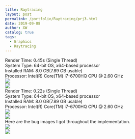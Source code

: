 ```yaml
---
title: Raytracing
layout: post
permalink: /portfolio/Raytracing/prj3.html
date: 2019-09-08
author: XW
catalog: true
tags:
  - Graphics
  - Raytracing
---
```


<div>Render Time: 0.45s (Single Thread)</div>
<div>System Type: 64-bit OS, x64-based processor</div>
<div>Installed RAM: 8.0 GB(7.89 GB usable)</div>
<div>Processor: Intel(R) Core(TM) i7-6700HQ CPU @ 2.60 GHz</div>
<div>
    <img src="{{site.url}}/portfolio/Raytracing/prj3.png" class="post-image" />
</div>

<div>
    <img src="{{site.url}}/portfolio/Raytracing/prj3Z.png" class="post-image" />
</div>

<!-- <div>
This is my current output, the position of the specular light seems a little bit lower than the standard output. 
</div> -->


<div>Render Time: 0.22s (Single Thread)</div>
<div>System Type: 64-bit OS, x64-based processor</div>
<div>Installed RAM: 8.0 GB(7.89 GB usable)</div>
<div>Processor: Intel(R) Core(TM) i7-6700HQ CPU @ 2.60 GHz</div>
<div>
    <img src="{{site.url}}/portfolio/Raytracing/prj3_test3.png" class="post-image" />
</div>

<div>
    <img src="{{site.url}}/portfolio/Raytracing/prj3_test3Z.png" class="post-image" />
</div>

<div>
Here are the bug images I got throughout the implementation.
</div>

<div>
    <img src="{{site.url}}/portfolio/Raytracing/prj3_BUG1.png" class="post-image" />
</div>
<div>
    <img src="{{site.url}}/portfolio/Raytracing/prj3_BUG2.png" class="post-image" />
</div>

